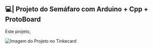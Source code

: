 ## 💻| Projeto do Semáfaro com Arduino + Cpp + ProtoBoard

  Este projeto, 

![Imagem do Projeto no Tinkecard](https://github.com/user-attachments/assets/49206bc0-7cde-4ada-b7f5-ab6e50eed3be)
